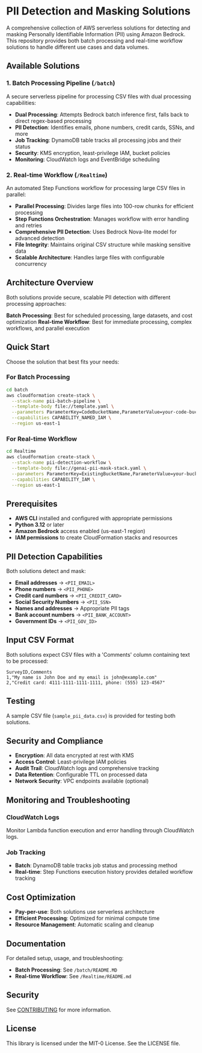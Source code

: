 # PII Detection and Masking Solutions

A comprehensive collection of AWS serverless solutions for detecting and masking Personally Identifiable Information (PII) using Amazon Bedrock. This repository provides both batch processing and real-time workflow solutions to handle different use cases and data volumes.

## **Available Solutions**

### 1. Batch Processing Pipeline (`/batch`)
A secure serverless pipeline for processing CSV files with dual processing capabilities:

- **Dual Processing**: Attempts Bedrock batch inference first, falls back to direct regex-based processing
- **PII Detection**: Identifies emails, phone numbers, credit cards, SSNs, and more
- **Job Tracking**: DynamoDB table tracks all processing jobs and their status
- **Security**: KMS encryption, least-privilege IAM, bucket policies
- **Monitoring**: CloudWatch logs and EventBridge scheduling

### 2. Real-time Workflow (`/Realtime`)
An automated Step Functions workflow for processing large CSV files in parallel:

- **Parallel Processing**: Divides large files into 100-row chunks for efficient processing
- **Step Functions Orchestration**: Manages workflow with error handling and retries
- **Comprehensive PII Detection**: Uses Bedrock Nova-lite model for advanced detection
- **File Integrity**: Maintains original CSV structure while masking sensitive data
- **Scalable Architecture**: Handles large files with configurable concurrency

## Architecture Overview

Both solutions provide secure, scalable PII detection with different processing approaches:

**Batch Processing**: Best for scheduled processing, large datasets, and cost optimization
**Real-time Workflow**: Best for immediate processing, complex workflows, and parallel execution

## Quick Start

Choose the solution that best fits your needs:

### For Batch Processing
```bash
cd batch
aws cloudformation create-stack \
  --stack-name pii-batch-pipeline \
  --template-body file://template.yaml \
  --parameters ParameterKey=CodeBucketName,ParameterValue=your-code-bucket \
  --capabilities CAPABILITY_NAMED_IAM \
  --region us-east-1
```

### For Real-time Workflow
```bash
cd Realtime
aws cloudformation create-stack \
  --stack-name pii-detection-workflow \
  --template-body file://genai-pii-mask-stack.yaml \
  --parameters ParameterKey=ExistingBucketName,ParameterValue=your-bucket-name \
  --capabilities CAPABILITY_IAM \
  --region us-east-1
```

## Prerequisites

- **AWS CLI** installed and configured with appropriate permissions
- **Python 3.12** or later
- **Amazon Bedrock** access enabled (us-east-1 region)
- **IAM permissions** to create CloudFormation stacks and resources

## PII Detection Capabilities

Both solutions detect and mask:
- **Email addresses** → `<PII_EMAIL>`
- **Phone numbers** → `<PII_PHONE>`
- **Credit card numbers** → `<PII_CREDIT_CARD>`
- **Social Security Numbers** → `<PII_SSN>`
- **Names and addresses** → Appropriate PII tags
- **Bank account numbers** → `<PII_BANK_ACCOUNT>`
- **Government IDs** → `<PII_GOV_ID>`

## Input CSV Format

Both solutions expect CSV files with a 'Comments' column containing text to be processed:

```csv
SurveyID,Comments
1,"My name is John Doe and my email is john@example.com"
2,"Credit card: 4111-1111-1111-1111, phone: (555) 123-4567"
```

## Testing

A sample CSV file (`sample_pii_data.csv`) is provided for testing both solutions.

## Security and Compliance

- **Encryption**: All data encrypted at rest with KMS
- **Access Control**: Least-privilege IAM policies
- **Audit Trail**: CloudWatch logs and comprehensive tracking
- **Data Retention**: Configurable TTL on processed data
- **Network Security**: VPC endpoints available (optional)

## Monitoring and Troubleshooting

### CloudWatch Logs
Monitor Lambda function execution and error handling through CloudWatch logs.

### Job Tracking
- **Batch**: DynamoDB table tracks job status and processing method
- **Real-time**: Step Functions execution history provides detailed workflow tracking

## Cost Optimization

- **Pay-per-use**: Both solutions use serverless architecture
- **Efficient Processing**: Optimized for minimal compute time
- **Resource Management**: Automatic scaling and cleanup

## Documentation

For detailed setup, usage, and troubleshooting:
- **Batch Processing**: See `/batch/README.MD`
- **Real-time Workflow**: See `/Realtime/README.md`

## Security

See [CONTRIBUTING](CONTRIBUTING.md#security-issue-notifications) for more information.

## License

This library is licensed under the MIT-0 License. See the LICENSE file.

